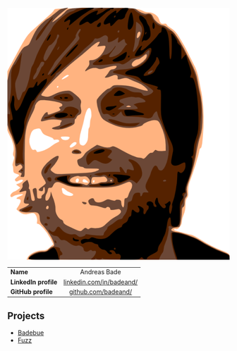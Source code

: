 

![img](./images/badeand_portait.png "img")


|        |        | 
| ------------- |:-------------:| 
| **Name**      | Andreas Bade | 
| **LinkedIn profile**      |   [linkedin.com/in/badeand/](https://www.linkedin.com/in/badeand/)    | 
| **GitHub profile**      |   [github.com/badeand/](https://github.com/badeand/)    | 


## Projects
* [Badebue](./projects/badebue/badebue.md)
* [Fuzz](./projects/fuzz/fuzz.md)
